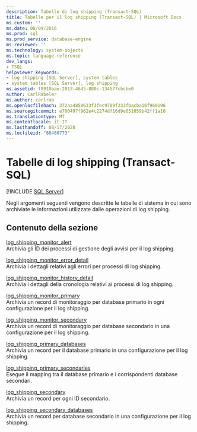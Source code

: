 ```yaml
---
description: Tabelle di log shipping (Transact-SQL)
title: Tabelle per il log shipping (Transact-SQL) | Microsoft Docs
ms.custom: ''
ms.date: 08/09/2016
ms.prod: sql
ms.prod_service: database-engine
ms.reviewer: ''
ms.technology: system-objects
ms.topic: language-reference
dev_langs:
- TSQL
helpviewer_keywords:
- log shipping [SQL Server], system tables
- system tables [SQL Server], log shipping
ms.assetid: f8910aae-2013-4645-880c-134577cbcbe0
author: CarlRabeler
ms.author: carlrab
ms.openlocfilehash: 372aa4850633f3fec9789f233fbacba16f960196
ms.sourcegitcommit: e700497f962e4c2274df16d9e651059b42ff1a10
ms.translationtype: MT
ms.contentlocale: it-IT
ms.lasthandoff: 08/17/2020
ms.locfileid: "88480773"
---
```

# <a name="log-shipping-tables-transact-sql"></a>Tabelle di log shipping (Transact-SQL)
[!INCLUDE [SQL Server](../../includes/applies-to-version/sqlserver.md)]

  Negli argomenti seguenti vengono descritte le tabelle di sistema in cui sono archiviate le informazioni utilizzate dalle operazioni di log shipping.  
  
## <a name="in-this-section"></a>Contenuto della sezione  
 [log_shipping_monitor_alert](../../relational-databases/system-tables/log-shipping-monitor-alert-transact-sql.md)  
 Archivia gli ID dei processi di gestione degli avvisi per il log shipping.  
  
 [log_shipping_monitor_error_detail](../../relational-databases/system-tables/log-shipping-monitor-error-detail-transact-sql.md)  
 Archivia i dettagli relativi agli errori per processi di log shipping.  
  
 [log_shipping_monitor_history_detail](../../relational-databases/system-tables/log-shipping-monitor-history-detail-transact-sql.md)  
 Archivia i dettagli della cronologia relativi ai processi di log shipping.  
  
 [log_shipping_monitor_primary](../../relational-databases/system-tables/log-shipping-monitor-primary-transact-sql.md)  
 Archivia un record di monitoraggio per database primario in ogni configurazione per il log shipping.  
  
 [log_shipping_monitor_secondary](../../relational-databases/system-tables/log-shipping-monitor-secondary-transact-sql.md)  
 Archivia un record di monitoraggio per database secondario in una configurazione per il log shipping.  
  
 [log_shipping_primary_databases](../../relational-databases/system-tables/log-shipping-primary-databases-transact-sql.md)  
 Archivia un record per il database primario in una configurazione per il log shipping.  
  
 [log_shipping_primary_secondaries](../../relational-databases/system-tables/log-shipping-primary-secondaries-transact-sql.md)  
 Esegue il mapping tra il database primario e i corrispondenti database secondari.  
  
 [log_shipping_secondary](../../relational-databases/system-tables/log-shipping-secondary-transact-sql.md)  
 Archivia un record per ogni ID secondario.  
  
 [log_shipping_secondary_databases](../../relational-databases/system-tables/log-shipping-secondary-databases-transact-sql.md)  
 Archivia un record per database secondario in una configurazione per il log shipping.  
  
  
